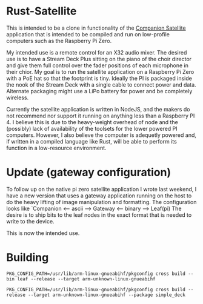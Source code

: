 # Rust-Satellite

This is intended to be a clone in functionality of the [Companion Satellite](https://github.com/bitfocus/companion-satellite) application that is intended to be compiled and run on low-profile computers such as the Raspberry Pi Zero.

My intended use is a remote control for an X32 audio mixer.  The desired use is to have a Stream Deck Plus sitting on the piano of the choir director and give them full control over the fader positions of each microphone in their chior.  My goal is to run the satellite application on a Raspberry Pi Zero with a PoE hat so that the footprint is tiny.  Ideally the PI is packaged inside the nook of the Stream Deck with a single cable to connect power and data.  Alternate packaging might use a LiPo battery for power and be completely wireless.

Currently the satellite application is written in NodeJS, and the makers do not recommend nor support it running on anything less than a Raspberry PI 4.  I believe this is due to the heavy-weight overhead of node and the (possibly) lack of availability of the toolsets for the lower powered PI computers.  However, I also believe the computer is adequetly powered and, if written in a compiled language like Rust, will be able to perform its function in a low-resource environment.

# Update (gateway configuration)

To follow up on the native pi zero satellite application I wrote last weekend, I have a new version that uses a gateway application running on the host to do the heavy lifting of image manipulation and formatting.  The configuration looks like `Companion <-- ascii --> Gateway <-- binary --> Leaf(pi)    The desire is to ship bits to the leaf nodes in the exact format that is needed to write to the device.

This is now the intended use.

# Building

```
PKG_CONFIG_PATH=/usr/lib/arm-linux-gnueabihf/pkgconfig cross build --bin leaf --release --target arm-unknown-linux-gnueabihf
```

```
PKG_CONFIG_PATH=/usr/lib/arm-linux-gnueabihf/pkgconfig cross build --release --target arm-unknown-linux-gnueabihf --package simple_deck
```